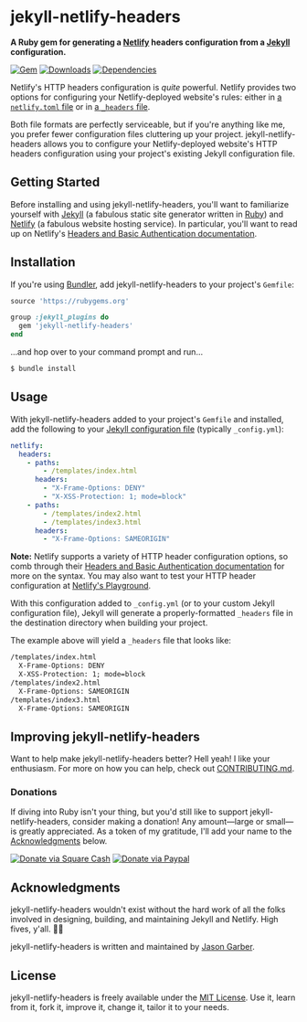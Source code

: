 # jekyll-netlify-headers

**A Ruby gem for generating a [Netlify](https://www.netlify.com) headers configuration from a [Jekyll](https://jekyllrb.com) configuration.**

[![Gem](https://img.shields.io/gem/v/jekyll-netlify-headers.svg?style=for-the-badge)](https://rubygems.org/gems/jekyll-netlify-headers)
[![Downloads](https://img.shields.io/gem/dt/jekyll-netlify-headers.svg?style=for-the-badge)](https://rubygems.org/gems/jekyll-netlify-headers)
[![Dependencies](https://img.shields.io/depfu/jgarber623/jekyll-netlify-headers.svg?style=for-the-badge)](https://depfu.com/github/jgarber623/jekyll-netlify-headers)

Netlify's HTTP headers configuration is _quite_ powerful. Netlify provides two options for configuring your Netlify-deployed website's rules: either in [a `netlify.toml` file](https://www.netlify.com/docs/netlify-toml-reference/) or in [a `_headers` file](https://www.netlify.com/docs/headers-and-basic-auth/).

Both file formats are perfectly serviceable, but if you're anything like me, you prefer fewer configuration files cluttering up your project. jekyll-netlify-headers allows you to configure your Netlify-deployed website's HTTP headers configuration using your project's existing Jekyll configuration file.

## Getting Started

Before installing and using jekyll-netlify-headers, you'll want to familiarize yourself with [Jekyll](https://jekyllrb.com) (a fabulous static site generator written in [Ruby](https://www.ruby-lang.org)) and [Netlify](https://www.netlify.com) (a fabulous website hosting service). In particular, you'll want to read up on Netlify's [Headers and Basic Authentication documentation](https://www.netlify.com/docs/headers-and-basic-auth/).

## Installation

If you're using [Bundler](https://bundler.io), add jekyll-netlify-headers to your project's `Gemfile`:

```rb
source 'https://rubygems.org'

group :jekyll_plugins do
  gem 'jekyll-netlify-headers'
end
```

…and hop over to your command prompt and run…

```sh
$ bundle install
```

## Usage

With jekyll-netlify-headers added to your project's `Gemfile` and installed, add the following to your [Jekyll configuration file](https://jekyllrb.com/docs/configuration/) (typically `_config.yml`):

```yaml
netlify:
  headers:
    - paths:
        - /templates/index.html
      headers:
        - "X-Frame-Options: DENY"
        - "X-XSS-Protection: 1; mode=block"
    - paths:
        - /templates/index2.html
        - /templates/index3.html
      headers:
        - "X-Frame-Options: SAMEORIGIN"
```

**Note:** Netlify supports a variety of HTTP header configuration options, so comb through their [Headers and Basic Authentication documentation](https://www.netlify.com/docs/headers-and-basic-auth/) for more on the syntax. You may also want to test your HTTP header configuration at [Netlify's Playground](https://play.netlify.com/headers).

With this configuration added to `_config.yml` (or to your custom Jekyll configuration file), Jekyll will generate a properly-formatted `_headers` file in the destination directory when building your project.

The example above will yield a `_headers` file that looks like:

```txt
/templates/index.html
  X-Frame-Options: DENY
  X-XSS-Protection: 1; mode=block
/templates/index2.html
  X-Frame-Options: SAMEORIGIN
/templates/index3.html
  X-Frame-Options: SAMEORIGIN
```

## Improving jekyll-netlify-headers

Want to help make jekyll-netlify-headers better? Hell yeah! I like your enthusiasm. For more on how you can help, check out [CONTRIBUTING.md](https://github.com/jgarber623/jekyll-netlify-headers/blob/master/CONTRIBUTING.md).

### Donations

If diving into Ruby isn't your thing, but you'd still like to support jekyll-netlify-headers, consider making a donation! Any amount—large or small—is greatly appreciated. As a token of my gratitude, I'll add your name to the [Acknowledgments](#acknowledgments) below.

[![Donate via Square Cash](https://img.shields.io/badge/square%20cash-$jgarber-28c101.svg?style=for-the-badge)](https://cash.me/$jgarber)
[![Donate via Paypal](https://img.shields.io/badge/paypal-jgarber-009cde.svg?style=for-the-badge)](https://www.paypal.me/jgarber)

## Acknowledgments

jekyll-netlify-headers wouldn't exist without the hard work of all the folks involved in designing, building, and maintaining Jekyll and Netlify. High fives, y'all. 🙌🏻

jekyll-netlify-headers is written and maintained by [Jason Garber](https://sixtwothree.org).

## License

jekyll-netlify-headers is freely available under the [MIT License](https://opensource.org/licenses/MIT). Use it, learn from it, fork it, improve it, change it, tailor it to your needs.
